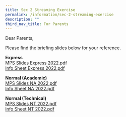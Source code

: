 ```yaml
---
title: Sec 2 Streaming Exercise
permalink: /information/sec-2-streaming-exercise
description: ""
third_nav_title: For Parents
---
```

<p>Dear Parents,</p>
<p>Please find the briefing slides below for your reference.</p>
<p><strong>Express<br /></strong><a href="/files/MPS%20Slides%20Express%202022.pdf">MPS Slides Express 2022.pdf</a><br /><a href="/files/Info%20Sheet%20Express%202022.pdf">Info Sheet Express 2022.pdf</a></p>
<p><strong>Normal (Academic)<br /></strong><a href="/files/MPS%20Slides%20NA%202022.pdf">MPS Slides NA 2022.pdf</a><br /><a href="/files/Info%20Sheet%20NA%202022.pdf">Info Sheet NA 2022.pdf</a></p>
<p><strong>Normal (Technical)<br /></strong><a href="/files/MPS%20Slides%20NT%202022.pdf">MPS Slides NT 2022.pdf</a><br /><a href="/files/Info%20Sheet%20NT%202022.pdf">Info Sheet NT 2022.pdf</a></p>